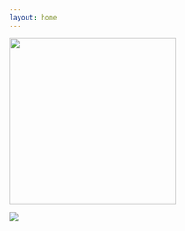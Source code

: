 ```yaml
---
layout: home
---
```

<img src="https://i.imgur.com/yT8XZ8n.jpeg" width="300">

<a href="https://github.com/DenverCoder1/readme-typing-svg"><img src="https://readme-typing-svg.demolab.com/?lines=College%20student;Machinist;Electrical%20Engineer;Researcher;Coder;3D%20Designer;Always%20eager%20to%20learn%20new%20things%20&font=Fira%20Code&center=true&color=f75c7e&vCenter=true&size=22&pause=1000&width=575&duration=2500"></a>
